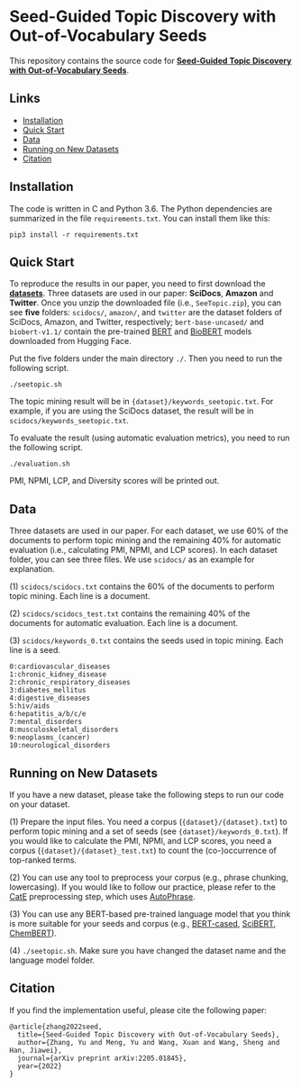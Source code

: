 # Seed-Guided Topic Discovery with Out-of-Vocabulary Seeds

This repository contains the source code for [**Seed-Guided Topic Discovery with Out-of-Vocabulary Seeds**](https://arxiv.org/abs/2205.01845).

## Links

- [Installation](#installation)
- [Quick Start](#quick-start)
- [Data](#data)
- [Running on New Datasets](#running-on-new-datasets)
- [Citation](#citation)

## Installation
The code is written in C and Python 3.6. The Python dependencies are summarized in the file ```requirements.txt```. You can install them like this:
```
pip3 install -r requirements.txt
```

## Quick Start
To reproduce the results in our paper, you need to first download the [**datasets**](https://drive.google.com/file/d/1bH5xpUxkQeKfniDt79UtDNfHdOVw7V2F/view?usp=sharing). Three datasets are used in our paper: **SciDocs**, **Amazon** and **Twitter**. Once you unzip the downloaded file (i.e., ```SeeTopic.zip```), you can see **five** folders: ```scidocs/```, ```amazon/```, and ```twitter``` are the dataset folders of SciDocs, Amazon, and Twitter, respectively; ```bert-base-uncased/``` and ```biobert-v1.1/``` contain the pre-trained [BERT](https://huggingface.co/bert-base-uncased) and [BioBERT](https://huggingface.co/dmis-lab/biobert-v1.1) models downloaded from Hugging Face.

Put the five folders under the main directory ```./```. Then you need to run the following script.
```
./seetopic.sh
```
The topic mining result will be in ```{dataset}/keywords_seetopic.txt```. For example, if you are using the SciDocs dataset, the result will be in ```scidocs/keywords_seetopic.txt```.

To evaluate the result (using automatic evaluation metrics), you need to run the following script.
```
./evaluation.sh
```
PMI, NPMI, LCP, and Diversity scores will be printed out.

## Data
Three datasets are used in our paper. For each dataset, we use 60% of the documents to perform topic mining and the remaining 40% for automatic evaluation (i.e., calculating PMI, NPMI, and LCP scores). In each dataset folder, you can see three files. We use ```scidocs/``` as an example for explanation.

(1) ```scidocs/scidocs.txt``` contains the 60% of the documents to perform topic mining. Each line is a document.

(2) ```scidocs/scidocs_test.txt``` contains the remaining 40% of the documents for automatic evaluation. Each line is a document.

(3) ```scidocs/keywords_0.txt``` contains the seeds used in topic mining. Each line is a seed.
```
0:cardiovascular_diseases
1:chronic_kidney_disease
2:chronic_respiratory_diseases
3:diabetes_mellitus
4:digestive_diseases
5:hiv/aids
6:hepatitis_a/b/c/e
7:mental_disorders
8:musculoskeletal_disorders
9:neoplasms_(cancer)
10:neurological_disorders
```

## Running on New Datasets
If you have a new dataset, please take the following steps to run our code on your dataset.

(1) Prepare the input files. You need a corpus (```{dataset}/{dataset}.txt```) to perform topic mining and a set of seeds (see ```{dataset}/keywords_0.txt```). If you would like to calculate the PMI, NPMI, and LCP scores, you need a corpus (```{dataset}/{dataset}_test.txt```) to count the (co-)occurrence of top-ranked terms.

(2) You can use any tool to preprocess your corpus (e.g., phrase chunking, lowercasing). If you would like to follow our practice, please refer to the [CatE](https://github.com/yumeng5/CatE/tree/master/preprocess) preprocessing step, which uses [AutoPhrase](https://github.com/shangjingbo1226/AutoPhrase).

(3) You can use any BERT-based pre-trained language model that you think is more suitable for your seeds and corpus (e.g., [BERT-cased](https://huggingface.co/bert-base-cased), [SciBERT](https://huggingface.co/allenai/scibert_scivocab_uncased), [ChemBERT](https://huggingface.co/jiangg/chembert_cased)).

(4) ```./seetopic.sh```. Make sure you have changed the dataset name and the language model folder.

## Citation
If you find the implementation useful, please cite the following paper:
```
@article{zhang2022seed,
  title={Seed-Guided Topic Discovery with Out-of-Vocabulary Seeds},
  author={Zhang, Yu and Meng, Yu and Wang, Xuan and Wang, Sheng and Han, Jiawei},
  journal={arXiv preprint arXiv:2205.01845},
  year={2022}
}
```
